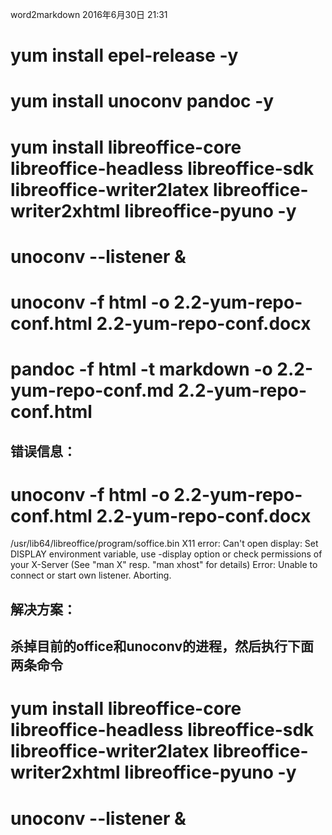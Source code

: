 word2markdown
2016年6月30日
21:31
 
# yum install epel-release -y
# yum install unoconv pandoc -y
# yum install libreoffice-core libreoffice-headless libreoffice-sdk libreoffice-writer2latex libreoffice-writer2xhtml libreoffice-pyuno -y
# unoconv --listener &
# unoconv -f html -o 2.2-yum-repo-conf.html 2.2-yum-repo-conf.docx
# pandoc -f html -t markdown -o 2.2-yum-repo-conf.md 2.2-yum-repo-conf.html
 
## 错误信息：
# unoconv -f html -o 2.2-yum-repo-conf.html 2.2-yum-repo-conf.docx
/usr/lib64/libreoffice/program/soffice.bin X11 error: Can't open display:
   Set DISPLAY environment variable, use -display option
   or check permissions of your X-Server
   (See "man X" resp. "man xhost" for details)
Error: Unable to connect or start own listener. Aborting.
## 解决方案：
## 杀掉目前的office和unoconv的进程，然后执行下面两条命令
# yum install libreoffice-core libreoffice-headless libreoffice-sdk libreoffice-writer2latex libreoffice-writer2xhtml libreoffice-pyuno -y
# unoconv --listener &
 
